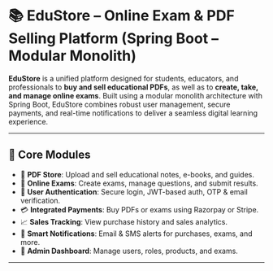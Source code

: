 # 📚 EduStore – Online Exam & PDF Selling Platform (Spring Boot – Modular Monolith)

**EduStore** is a unified platform designed for students, educators, and professionals to **buy and sell educational PDFs**, as well as to **create, take, and manage online exams**. Built using a modular monolith architecture with Spring Boot, EduStore combines robust user management, secure payments, and real-time notifications to deliver a seamless digital learning experience.

---

## 🧩 Core Modules

- 🛒 **PDF Store**: Upload and sell educational notes, e-books, and guides.  
- 🧪 **Online Exams**: Create exams, manage questions, and submit results.  
- 🔐 **User Authentication**: Secure login, JWT-based auth, OTP & email verification.  
- 💳 **Integrated Payments**: Buy PDFs or exams using Razorpay or Stripe.  
- 📈 **Sales Tracking**: View purchase history and sales analytics.  
- 🔔 **Smart Notifications**: Email & SMS alerts for purchases, exams, and more.  
- 👤 **Admin Dashboard**: Manage users, roles, products, and exams.

---
